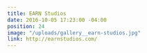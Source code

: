```yaml
---
title: EARN Studios
date: 2016-10-05 17:23:00 -04:00
position: 24
image: "/uploads/gallery__earn-studios.jpg"
link: http://earnstudios.com/
---
```


